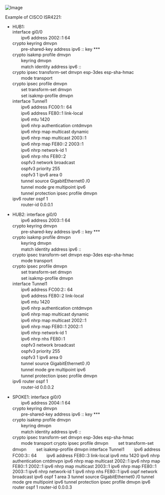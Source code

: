 ![Image](https://github.com/silence-kai/IPsecVPN/blob/master/DMVPN%20over%20IPv6/dmvpnV6.png)

Example of CISCO ISR4221:  
  
- HUB1:  
interface gi0/0  
　　ipv6 address 2002::1 64  
crypto keyring dmvpn   
　　pre-shared-key address ipv6 :: key ***  
crypto isakmp profile dmvpn  
　　keyring dmvpn   
　　match identity address ipv6 ::  
crypto ipsec transform-set dmvpn esp-3des esp-sha-hmac    
　　mode transport  
crypto ipsec profile dmvpn  
　　set transform-set dmvpn  
　　set isakmp-profile dmvpn  
interface Tunnel1  
　　ipv6 address FC00:1:: 64  
　　ipv6 address FE80::1 link-local   
　　ipv6 mtu 1420  
　　ipv6 nhrp authentication cntdmvpn  
　　ipv6 nhrp map multicast dynamic  
　　ipv6 nhrp map multicast 2003::1  
　　ipv6 nhrp map FE80::2 2003::1  
　　ipv6 nhrp network-id 1  
　　ipv6 nhrp nhs FE80::2  
　　ospfv3 network broadcast  
　　ospfv3 priority 255  
　　ospfv3 1 ipv6 area 0  
　　tunnel source GigabitEthernet0 /0  
　　tunnel mode gre multipoint ipv6  
　　tunnel protection ipsec profile dmvpn  
ipv6 router ospf 1  
　　router-id 0.0.0.1  
  
  
- HUB2:
interface gi0/0  
　　ipv6 address 2003::1 64  
crypto keyring dmvpn  
　　pre-shared-key address ipv6 :: key ***  
crypto isakmp profile dmvpn  
　　keyring dmvpn  
　　match identity address ipv6 ::  
crypto ipsec transform-set dmvpn esp-3des esp-sha-hmac  
　　mode transport  
crypto ipsec profile dmvpn  
　　set transform-set dmvpn  
　　set isakmp-profile dmvpn  
interface Tunnel1  
　　ipv6 address FC00:2:: 64  
　　ipv6 address FE80::2 link-local   
　　ipv6 mtu 1420  
　　ipv6 nhrp authentication cntdmvpn   
　　ipv6 nhrp map multicast dynamic  
　　ipv6 nhrp map multicast 2002::1  
　　ipv6 nhrp map FE80::1 2002::1  
　　ipv6 nhrp network-id 1  
　　ipv6 nhrp nhs FE80::1  
　　ospfv3 network broadcast    
　　ospfv3 priority 255    
　　ospfv3 1 ipv6 area 0    
　　tunnel source GigabitEthernet0 /0  
　　tunnel mode gre multipoint ipv6  
　　tunnel protection ipsec profile dmvpn  
ipv6 router ospf 1  
　　router-id 0.0.0.2  
  
  
- SPOKE1:
interface gi0/0  
　　ipv6 address 2004::1 64  
crypto keyring dmvpn  
　　pre-shared-key address ipv6 :: key ***  
crypto isakmp profile dmvpn  
　　keyring dmvpn  
　　match identity address ipv6 ::  
crypto ipsec transform-set dmvpn esp-3des esp-sha-hmac  
　　mode transport
crypto ipsec profile dmvpn
　　set transform-set dmvpn
　　set isakmp-profile dmvpn
interface Tunnel1
　　ipv6 address FC00:3:: 64
　　ipv6 address FE80::3 link-local 
ipv6 mtu 1420
ipv6 nhrp authentication cntdmvpn
ipv6 nhrp map multicast 2002::1 
ipv6 nhrp map FE80::1 2002::1
ipv6 nhrp map multicast 2003::1 
ipv6 nhrp map FE80::1 2003::1
ipv6 nhrp network-id 1
ipv6 nhrp nhs FE80::1
ipv6 ospf network broadcast
ipv6 ospf 1 area 3
tunnel source GigabitEthernet0 /0
tunnel mode gre multipoint ipv6
tunnel protection ipsec profile dmvpn
ipv6 router ospf 1
router-id 0.0.0.3
